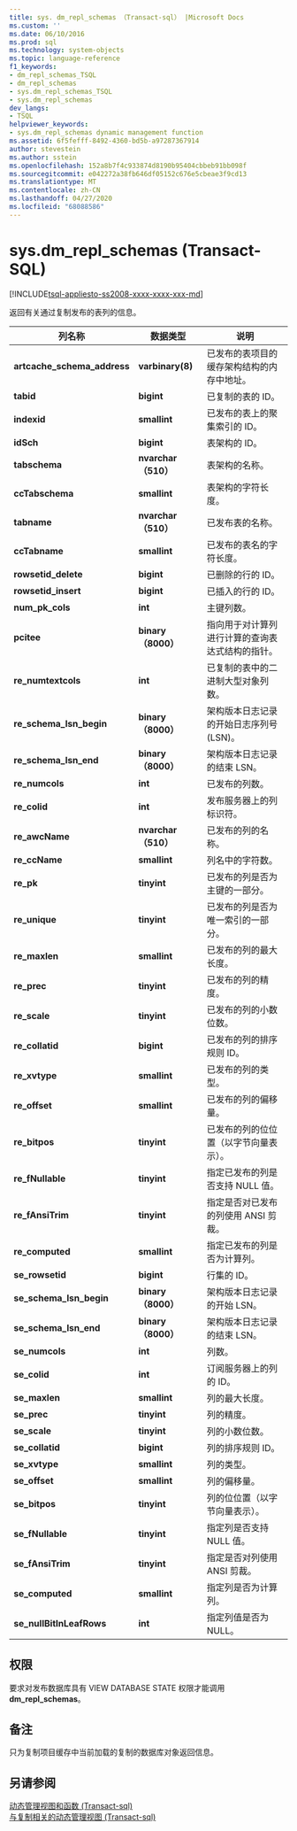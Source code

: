 ```yaml
---
title: sys. dm_repl_schemas （Transact-sql） |Microsoft Docs
ms.custom: ''
ms.date: 06/10/2016
ms.prod: sql
ms.technology: system-objects
ms.topic: language-reference
f1_keywords:
- dm_repl_schemas_TSQL
- dm_repl_schemas
- sys.dm_repl_schemas_TSQL
- sys.dm_repl_schemas
dev_langs:
- TSQL
helpviewer_keywords:
- sys.dm_repl_schemas dynamic management function
ms.assetid: 6f5fefff-8492-4360-bd5b-a97287367914
author: stevestein
ms.author: sstein
ms.openlocfilehash: 152a8b7f4c933874d8190b95404cbbeb91bb098f
ms.sourcegitcommit: e042272a38fb646df05152c676e5cbeae3f9cd13
ms.translationtype: MT
ms.contentlocale: zh-CN
ms.lasthandoff: 04/27/2020
ms.locfileid: "68088586"
---
```

# <a name="sysdm_repl_schemas-transact-sql"></a>sys.dm_repl_schemas (Transact-SQL)
[!INCLUDE[tsql-appliesto-ss2008-xxxx-xxxx-xxx-md](../../includes/tsql-appliesto-ss2008-xxxx-xxxx-xxx-md.md)]

  返回有关通过复制发布的表列的信息。  
  
 
|列名称|数据类型|说明|  
|-----------------|---------------|-----------------|  
|**artcache_schema_address**|**varbinary(8)**|已发布的表项目的缓存架构结构的内存中地址。|  
|**tabid**|**bigint**|已复制的表的 ID。|  
|**indexid**|**smallint**|已发布的表上的聚集索引的 ID。|  
|**idSch**|**bigint**|表架构的 ID。|  
|**tabschema**|**nvarchar （510）**|表架构的名称。|  
|**ccTabschema**|**smallint**|表架构的字符长度。|  
|**tabname**|**nvarchar （510）**|已发布表的名称。|  
|**ccTabname**|**smallint**|已发布的表名的字符长度。|  
|**rowsetid_delete**|**bigint**|已删除的行的 ID。|  
|**rowsetid_insert**|**bigint**|已插入的行的 ID。|  
|**num_pk_cols**|**int**|主键列数。|  
|**pcitee**|**binary （8000）**|指向用于对计算列进行计算的查询表达式结构的指针。|  
|**re_numtextcols**|**int**|已复制的表中的二进制大型对象列数。|  
|**re_schema_lsn_begin**|**binary （8000）**|架构版本日志记录的开始日志序列号 (LSN)。|  
|**re_schema_lsn_end**|**binary （8000）**|架构版本日志记录的结束 LSN。|  
|**re_numcols**|**int**|已发布的列数。|  
|**re_colid**|**int**|发布服务器上的列标识符。|  
|**re_awcName**|**nvarchar （510）**|已发布的列的名称。|  
|**re_ccName**|**smallint**|列名中的字符数。|  
|**re_pk**|**tinyint**|已发布的列是否为主键的一部分。|  
|**re_unique**|**tinyint**|已发布的列是否为唯一索引的一部分。|  
|**re_maxlen**|**smallint**|已发布的列的最大长度。|  
|**re_prec**|**tinyint**|已发布的列的精度。|  
|**re_scale**|**tinyint**|已发布的列的小数位数。|  
|**re_collatid**|**bigint**|已发布的列的排序规则 ID。|  
|**re_xvtype**|**smallint**|已发布的列的类型。|  
|**re_offset**|**smallint**|已发布的列的偏移量。|  
|**re_bitpos**|**tinyint**|已发布的列的位位置（以字节向量表示）。|  
|**re_fNullable**|**tinyint**|指定已发布的列是否支持 NULL 值。|  
|**re_fAnsiTrim**|**tinyint**|指定是否对已发布的列使用 ANSI 剪裁。|  
|**re_computed**|**smallint**|指定已发布的列是否为计算列。|  
|**se_rowsetid**|**bigint**|行集的 ID。|  
|**se_schema_lsn_begin**|**binary （8000）**|架构版本日志记录的开始 LSN。|  
|**se_schema_lsn_end**|**binary （8000）**|架构版本日志记录的结束 LSN。|  
|**se_numcols**|**int**|列数。|  
|**se_colid**|**int**|订阅服务器上的列的 ID。|  
|**se_maxlen**|**smallint**|列的最大长度。|  
|**se_prec**|**tinyint**|列的精度。|  
|**se_scale**|**tinyint**|列的小数位数。|  
|**se_collatid**|**bigint**|列的排序规则 ID。|  
|**se_xvtype**|**smallint**|列的类型。|  
|**se_offset**|**smallint**|列的偏移量。|  
|**se_bitpos**|**tinyint**|列的位位置（以字节向量表示）。|  
|**se_fNullable**|**tinyint**|指定列是否支持 NULL 值。|  
|**se_fAnsiTrim**|**tinyint**|指定是否对列使用 ANSI 剪裁。|  
|**se_computed**|**smallint**|指定列是否为计算列。|  
|**se_nullBitInLeafRows**|**int**|指定列值是否为 NULL。|  
  
## <a name="permissions"></a>权限  
 要求对发布数据库具有 VIEW DATABASE STATE 权限才能调用**dm_repl_schemas**。  
  
## <a name="remarks"></a>备注  
 只为复制项目缓存中当前加载的复制的数据库对象返回信息。  
  
## <a name="see-also"></a>另请参阅  
 [动态管理视图和函数 &#40;Transact-sql&#41;](~/relational-databases/system-dynamic-management-views/system-dynamic-management-views.md)   
 [与复制相关的动态管理视图 &#40;Transact-sql&#41;](../../relational-databases/system-dynamic-management-views/replication-related-dynamic-management-views-transact-sql.md)  
  
  

